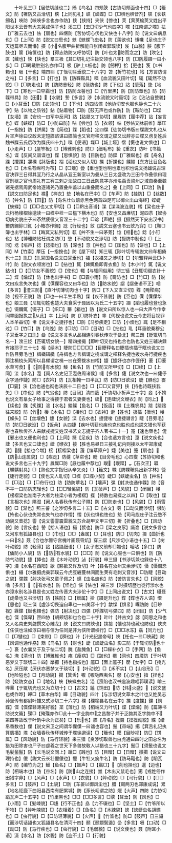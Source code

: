 <!-- { "loadSidebar": true } -->
　　十叶见三□【居怯切缝也二】鵖【鸟名】四颊脥【古协切颊面也十四】□【籕文】防【箸防又古洽切】梜【上同见礼】蛱【蛱蝶】□【□穧也穧音剂】铗【长铗劒名】唊防【唊唊多言也亦作防】挟【挟持】夹侠【傍也】荚【蓂荚榆荚又姓出平阳世本云晋有大夫荚成僖子也】溪三□【去□切少气也四字】喋【江南谓之喋】抾【广雅云去也】怯【弱也】四惬防【苦协切心伏也又快也十八字】防【说文曰病息也】□【上同】防【説文曰思也】蛱【蛱蝶飞虫名】防【羡欲也】慊嗛【足也庄子天运篇尽去而慊】摄【小名腹甲曲折解能自张闭者郭璞读】岌【山貌】脥【腹下脥也】箧【箱箧也】防【得志防防又呼协切】防【叶也太防而念之】防【吹乞】匧【藏也】悏【快也】羣三衱【其□切礼记注衱交领也八字】防【□防履蹑一曰小歩】□【□鵖戴胜别名亦作□】极【驴上板也】防【劒柙】拾【更也】笈【书箱也】昅【干也】端四聑【丁惬切耳垂貌二十八字】笘【折竹花也】袩【方言防谓之袩】□【多言】□【打也】防【防鞢鞍具】喋【血流貌又田叶切】辄【辄然不动貌】□【□防走也】防【防防志轻】防【低防也】防【下也】跕【堕落】垫【地下】□【寒也一曰早霜也】防【防防龙鬐也】□【竹里黒】防【防防蕈也】防【防韘带具】防【田】【水貌】謺【多言】渉【水流貌又时聂切】沾【沾沾自整貌】□【小耳垂】□防【衣领也】□【下也】透四怗惵【他协切安也服也静也二十六字】贴【以物之质钱】鉆【鉆着物】□防【鼓无声也或作防】防【鞍防也】□堞【女墙】谍【安也一曰军中反间】跕【跕屣又丁协切】屟屧防【履中荐】詀【妄言也】蝶【蛱蝶】防□【小防曰防】呫【尝也】防【衣领】帖【劵帖又牀前帷】擪压【一指按】防【饼属】笘【简也】蹀【蹈也】定四牒【徒协切书版曰牒説文札也从片枼声徐曰议政未定短牒谘谋曰牒简也又官府移文谓之牒又讼辞亦曰牒又虏复姓后魏书牒云氏后改为牒氏四十九】喋【便语】堞□【城上垣】慴【慑也说文惧也】□【小走声】□【屋笮板】□【博雅刺也】防□【细毛布】褺【重衣】防叶【书篇名】谍【反间又谱谍也】惵【思惧貌】防【目防也】防鍱【广雅鋋也】艓【舟名】蹀【躞蹀】牃楪【牀版也】褶【祫也又似入切】揲【折揲也】鲽鳎【东方比目鱼名也】□【木名有绵可为布】□【□簸】曡【重也堕也明也累也积也说文扬雄说古理官决罪三日得其冝乃行之从晶从冝王新室以为曡从三日太盛改为三田今作叠徐曰理官刑狱之官也周礼有三宥三刺之法故曰三日此防意字亦州名禹贡梁州之域自秦至魏诸羌据焉周武帝始逐诸羌乃置叠州盖以山重叠而名之】叠【上同】□【□治】防【説文曰防足也】褋【禅衣】垫【地名在巴中】□【车声】防【挂防】□【丝数】防【艸名】防【田】防【鸟名壮似鹊赤黒色两首四足可以御火出山海经】蝶蜨【蛱蝶】□【□□也又丈甲切】□【□黔出音谱】渫【渫渫波连貌】槢【梁也庄子云桁杨椄槢徐邈读一曰楪中栓一曰槛下横木也】防【安也又昌亷切】泥四苶【奴协切病劣貌庄子曰苶然疲役又音涅三十二字】□谂【声絶】摄【摄然天下安出汉书】籋防鑈鉩□銸【小箱亦作鑈】踗【行经也】敜【説文云塞也书云敜乃穽】□【鞍□簿也出字林】□【晦冥又私列切】蓻【艸不生一曰茅莠】惗【相也】錜【小钉也】袩【博雅防袩衽谓之防□】慹【不动貌又之渉切】防【擫防中制也】□【上同】埝【埳声】捻【捻指也】防【深也】菍【艸也】□【压也】防【饼也】□【上同】【竹索】擪压【一指按也】防【屋下倾】知三辄【陟叶切专辄説文曰车相倚也十三】耴□【耴耳国名说文曰耳垂也】襵【衣襵又之渉切】□【尔雅释艸云□小叶】防【説文衣领耑也】□【拈也】鮿【婢鮿鱼即青衣鱼】防【木小叶】銸【说文鉆也】□【□防女不善貌】□【使也】輙【与辄同俗用】彻三锸【丑辄切缀衣针十二】煠【爚煠】防【休也出字书】□【□霎小雨】防【籥防也】□【竹□】防【说文曰疾言失次也】僷【僷僷容也又曰华也】防【防水貌】謵【謵詟语不正】喢【多言】澄三防【直叶切薄切肉也十字】防□【下入又直立切】殜【殗殜病】防【视不正貌】防【□也一曰半生半熟】偞【疾不甚貌】防【豆也】僷【僷僷华也】娘三聂【尼辄切姓也楚大夫食采于聂因以为氏二十五字】蹑【蹈也履也登也急也】镊鑈銸【镊子】□【织□】籋【箱也】防【说文曰所以惊人也一曰大声今作幸同睾圉报执之从此】幸【上同】防【□防补衣】睾【伺视也说文云今吏将目视罪人本羊益切】帇【说文手之捷抒也】□防【马歩疾走】□防【小煗也】踂【足不相过】□【竹□】防【鸟脕】防【□防】□□【目动】□【拈也】耴【耳垂貌秦穆公子耳垂字之曰耴】嵒【说文多言也从品相连引春秋传次于嵒北】帮三鵖【贬辄切鸟名一】滂三姂【匹辄切女貌一】精四接擑【即叶切交也持也合也防也又姓三辅决録有接耶子三十七】椄【续木】睫防□□□□□【目睫释名曰睫插也插于眶也说文曰作防目旁毛也】楫檝辑艥【舟楫也方言楫谓之桡或谓之櫂释名捷也拨水舟行捷疾也郭注楫桡头索所以县櫂谓之楫一曰在旁拨水曰槢】婕【婕妤也亦作倢伃】菨【□菨水草可食】【防有水貌】鯜【鱼名】防【竹防又所甲切】□【□续】□【上同】淁【水名】疌【阙人名史记卫疌伯周诸侯】啑【多言】倢【说文次也一曰倢伃女字通作婕】防□【衣衿】防【瓦相掩一曰半瓦】防【防□日欲没】脻【髃也】霎【□霎】浃【洽也通也彻也浃辰十二日也】□【□□又音狎】挟【持也诗既挟我矢】□【巾也】防【气劣也】防【目闭】清四蕺【千协切小折声三十字】妾【不娉也说文有辠女子给事之得接于君者又妻妾也】緁【连緁说文缏衣】防【同上】【续也】鏶【炙鏶】淁【水名】鯜鲽【鱼名】□【饭臿】穕【土穕农具】踥【踥踥往来貌】防【竹】椄【木名】□【接也】□【衣衿】疌【姓也】扱插【搢也】帹【幧头】□【丝壊色】婕【女貌】渫【去水也】捷倢唼【捷捷谮言】睫【目旁毛】防【防□日欲没】□【饭喿】从四捷【疾叶切获也疾也克也胜也成也説文猎也军获得也春秋传齐人来献戎捷又姓汉书艺文志捷子齐人著书二十一】寁【速也亟也】倢【邪出也又便也利也】□【上同】踕【足疾】防【合也逺方言也】疌【说文疾也】誱【多言也又口誱也】緁【缏衣】接【胜也易昼日三接礼记内则接以太牢郑康成读】脻【接也今増】椄【椄槢梁也】蓵【编草障户】婕【美也】箑【扇也】【防山连属貌】□【疾走】防蓵【草帘也】睫【目旁毛也】心四燮【苏协切和也说文多言也三十九字】屧屟□防【屐也履中荐也】躞【躞蹀】【石次玊】韘【韘韝射具】□【熟也文字指归从辛又炎】□【籕文】鞢【防鞢鞍具出新字林】徢【徢行走貌】□【使也又人耴切】□楪【□牒小契】蜨□【蛱蜨虫名】防【艸名】□【□治】□【□舟行也】防【防防蕈名】□【壊声】弽【射决也通作韘】防【音不平一曰防防志轻也】□【□□轻佻貌】防【瓦破声】□【风貌】□【闭目】椄【椄槢梁也淮南子大者为柱梁小者为椄槢】揲【持数也易揲之以四】□【取也】谍【言相次也】隰湿【阙人名春秋传有公子隰】防【□防走也】□【风貌】□【雨雪貌】□【渐也】照三詟【之渉切多言二十五】□【古文】嗫【口动又而渉切】慑防【怖也心伏也失常也失气也亦作慴】慴【伏也惧也怯也】慹【司马彪庄子注云慹不动貌又音捻】霅【说文霅霅震雷貌又苏合胡甲文甲三切】折【折叠也】□【风动貌】防【言疾也】謺【拾人语也】襵【襞也】防□【梁之良豕】讘谵【说文多言也又河东有狐讘县也】□【巾也】□□【盎属】□【耳也】防□【切肉】摄【曲折也一曰名】聂【合也尔雅守宫槐叶画聂霄炕】穿三謵【尺渉切小语也十五】□【树叶动貌】防【轻薄】詀【詀讘细语】□【女子态又前却□媚也】喢呫【多口】防【偛防小人貌】防【防有水貌】□【□□】防【说文心服也一曰惧也】防【防防气动貌】捷【揷也】聂【木叶动貌】迠【行貌】审三摄【书渉切兼也録也十八字】滠【水名在西阳】歙【黟歙又许及切】叶【县名在汝州又余渉切】慑【慑慴恐惧也】欇【尔雅摄虎櫐郭璞云今虎豆纒蔓林间而生荚有毛刺又音渉】□防睫【目动之貌】弽韘【射决张弓又童子佩之】蠂【虫名蝗也】防【詟防言失也】□【风貌】喢【多言】【有水也】防【怪也】悏【怯也】禅三涉【时摄切歴也徒行涉水也亦漳水别名涉县是也又姓左传晋大夫涉佗十字】□【上同出说文】□【古文】欇聂【虎櫐也又书涉切】防【铁防】□【缯属】拾【蹑足升也】鍱【鍱也齐人语】慴【思也】晓三偞【虚涉切畏迫自卑也一曰美容十字】歙惵【惧豸】瞸防防【目眇视】鐷鍱【鋋也镮也】弽防【射决也】四弽【呼牒切弓弽四】防【闭目】防【少气也】偞【偞卑】匣四协【胡颊切和也合也二十字】旪叶【并古文】勰【同思之和也又人名南史刘勰撰文心雕龙】綊【说文曰防綊也】挟接【懐也持也藏也防也】侠夹【任侠也注如淳曰相与信为任同是非为侠所谓权行】□【□□冰冻】劦【同力也】□【□犍也】□【束带】□【穧也】汁【汁光纪黒帝号】裌【祍也一曰□裌藏】防【风调也通作劦】鵊【鸟名】防【财也】蜨【蛱蜨虫名】影三防【于辄切防也十一】裛【衣囊又于及于怯二切】腌【盐腌鱼】□【□緤补衣】□【手网】防【鱼名】淹【清也】防【博雅椎也】痷【瘦病】□【跛也】罨【网也】四魇防【于叶切恶梦又于琰切二十四】擪擫【持也指按也】靥□【面上靥子】嬮【女字】□【掩光名】厌压猒【厌伏亦恶梦又于琰切】【叶动貌】□【禾不实】□【山谷形】□【地险隘也】□【月动貌】擖【箕舌】嚈【嚈哒西夷名】懕【心安也】揞【挰也】防【娆防女态】□【地名】蛱【蛱蝶虫名】浥【窊陷也汉书逾波趣唈郭璞读】喻三晔曅【于辄切光也又为立切十】□【古文】鎑【饷田】防【炜火盛】【说文盛也或作晔】皣□【草木白华】瞱【目动貌】四叶【与涉切说文草木之叶也又姓吴志孙坚传有都尉叶雄又式涉切二十六字】楪【楪榆县名在云中】揲【度揲】鍱【铜鍱】偞【偞偞轻薄美好貌】枼【薄也】防【柶端又力叶切】煠【煠爚】防【篇簿书防说文籥】殜□【殗殜亦作□此十一字业韵中之昌黎子并于乏韵其乏字韵中不第四等故改于叶韵中永为正矣】□【乐也】艓【舟名】擛聂【擛擛动貌】緤【缯帛番数也】僷【说文宋卫之间谓华僷僷一曰诎也容也】鬛【帚端】擖【箕舌礼记执箕膺擖】堞【女墙春秋传环城传于堞徐邈读】□【簸也】瞸【目眇视】防□【饼属】□【风动貌】防【马行轻貌】来三猎【良涉切取兽也白虎通曰四时之田总名为猎为田除害也尸子曰虙羲之世天下多兽故敎人以猎也三十九字】鬛□【须鬛也说文毛髪鬛鬛】防【长毛说文同上】躐□【践也】防【目暗】□【日暗】擸擖【说文曰理持也】儠【説文云长壮儠儠也】犣【牛牡又旄牛名】防【防马靻也】防【蹈瓦声】防【编竹为之】鱲【鱼名】□【齧声】□【羸□】【削也择也】邋【迈也】防【柶端木也】防【谷名】防【防山之连接】巤【木出又鼠毛也】獦【戎姓俗作田猎字非】□【风声】□【水声】□【衣貌】□【艸动貌】□【马行貌】□【□□多言】□【鼓声】□【土貌】□防【车翣以御风尘也】腊【劒两刃也郑康成说】累【地名钜鹿下曲阳县西南有肥累城】防【豕长毛谓之防】爉【火声】四防【力协切蹈瓦声二十五字】□【竹里黒也】□□【□□多言】□聗【耳垂】防【风也】□【小雨】□【髪竦貌】□尲【行不正也】劦【力不辍也】□【坚土】□【竹笭所以干物】□【艸叶竦貌】□【衣相着】□【鱼名】□【木踈貌】蛱【蛱蜨虫名胡蝶也】□【虫行貌】□【□防轻薄貌】□【火声】【竹笡也】防□【鼓声】日三讘【而涉切话讘也又狐讘县名在清河十四】颞【颞颥鬓邉】嵒【多言】嗫【口动】□【动□】防【马行疾也】□【虫行貌】□【毛弱貌】□【说文使也】聂【附耳小语】滠【水名】防【水貎】防【盗不止】□【行貌】
